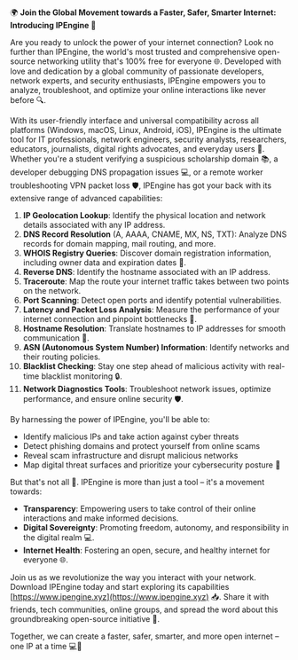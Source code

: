 🌍 **Join the Global Movement towards a Faster, Safer, Smarter Internet: Introducing IPEngine 🚀** 

Are you ready to unlock the power of your internet connection? Look no further than IPEngine, the world's most trusted and comprehensive open-source networking utility that's 100% free for everyone 🌐. Developed with love and dedication by a global community of passionate developers, network experts, and security enthusiasts, IPEngine empowers you to analyze, troubleshoot, and optimize your online interactions like never before 🔍.

With its user-friendly interface and universal compatibility across all platforms (Windows, macOS, Linux, Android, iOS), IPEngine is the ultimate tool for IT professionals, network engineers, security analysts, researchers, educators, journalists, digital rights advocates, and everyday users 🌟. Whether you're a student verifying a suspicious scholarship domain 📚, a developer debugging DNS propagation issues 💻, or a remote worker troubleshooting VPN packet loss 🛡️, IPEngine has got your back with its extensive range of advanced capabilities:

1. **IP Geolocation Lookup**: Identify the physical location and network details associated with any IP address.
2. **DNS Record Resolution** (A, AAAA, CNAME, MX, NS, TXT): Analyze DNS records for domain mapping, mail routing, and more.
3. **WHOIS Registry Queries**: Discover domain registration information, including owner data and expiration dates 📅.
4. **Reverse DNS**: Identify the hostname associated with an IP address.
5. **Traceroute**: Map the route your internet traffic takes between two points on the network.
6. **Port Scanning**: Detect open ports and identify potential vulnerabilities.
7. **Latency and Packet Loss Analysis**: Measure the performance of your internet connection and pinpoint bottlenecks 🚀.
8. **Hostname Resolution**: Translate hostnames to IP addresses for smooth communication 📡.
9. **ASN (Autonomous System Number) Information**: Identify networks and their routing policies.
10. **Blacklist Checking**: Stay one step ahead of malicious activity with real-time blacklist monitoring 🔒.
11. **Network Diagnostics Tools**: Troubleshoot network issues, optimize performance, and ensure online security 🛡️.

By harnessing the power of IPEngine, you'll be able to:

* Identify malicious IPs and take action against cyber threats
* Detect phishing domains and protect yourself from online scams
* Reveal scam infrastructure and disrupt malicious networks
* Map digital threat surfaces and prioritize your cybersecurity posture 🔐

But that's not all 🤔. IPEngine is more than just a tool – it's a movement towards:

* **Transparency**: Empowering users to take control of their online interactions and make informed decisions.
* **Digital Sovereignty**: Promoting freedom, autonomy, and responsibility in the digital realm 💻.
* **Internet Health**: Fostering an open, secure, and healthy internet for everyone 🌐.

Join us as we revolutionize the way you interact with your network. Download IPEngine today and start exploring its capabilities [https://www.ipengine.xyz](https://www.ipengine.xyz) 📥. Share it with friends, tech communities, online groups, and spread the word about this groundbreaking open-source initiative 🔗.

Together, we can create a faster, safer, smarter, and more open internet – one IP at a time 💻🚀